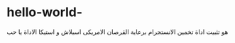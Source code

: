 # hello-world-
هو تثبيت اداة تخمين الانستجرام
برعاية القرصان الامريكى اسبلاش و استيكا 
الاداة يا حب

